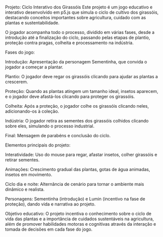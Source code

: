 Projeto: Ciclo Interativo dos Girassóis
Este projeto é um jogo educativo e interativo desenvolvido em p5.js que simula o ciclo de cultivo dos girassóis, destacando conceitos importantes sobre agricultura, cuidado com as plantas e sustentabilidade.

O jogador acompanha todo o processo, dividido em várias fases, desde a introdução até a finalização do ciclo, passando pelas etapas de plantio, proteção contra pragas, colheita e processamento na indústria.

Fases do jogo:

Introdução: Apresentação da personagem Sementinha, que convida o jogador a começar a plantar.

Plantio: O jogador deve regar os girassóis clicando para ajudar as plantas a crescerem.

Proteção: Quando as plantas atingem um tamanho ideal, insetos aparecem, e o jogador deve afastá-los clicando para proteger os girassóis.

Colheita: Após a proteção, o jogador colhe os girassóis clicando neles, adicionando-os à coleção.

Indústria: O jogador retira as sementes dos girassóis colhidos clicando sobre eles, simulando o processo industrial.

Final: Mensagem de parabéns e conclusão do ciclo.

Elementos principais do projeto:

Interatividade: Uso do mouse para regar, afastar insetos, colher girassóis e retirar sementes.

Animações: Crescimento gradual das plantas, gotas de água animadas, insetos em movimento.

Ciclo dia e noite: Alternância de cenário para tornar o ambiente mais dinâmico e realista.

Personagens: Sementinha (introdução) e Lumin (incentivo na fase de proteção), dando vida e narrativa ao projeto.

Objetivo educativo:
O projeto incentiva o conhecimento sobre o ciclo de vida das plantas e a importância de cuidados sustentáveis na agricultura, além de promover habilidades motoras e cognitivas através da interação e tomada de decisões em cada fase do jogo.

